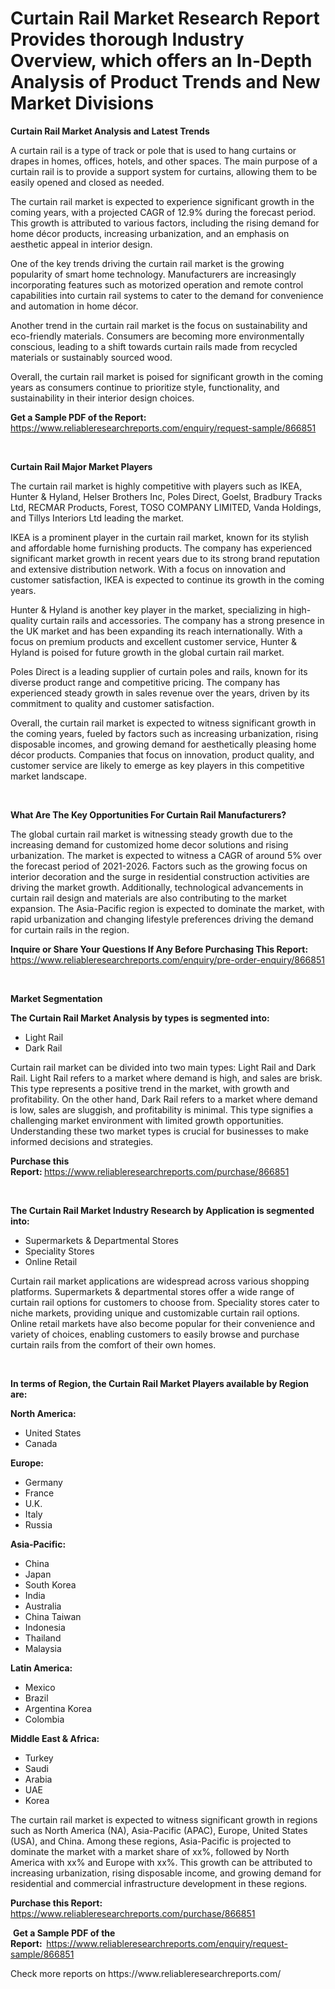 <p><h1>Curtain Rail Market Research Report Provides thorough Industry Overview, which offers an In-Depth Analysis of Product Trends and New Market Divisions</h1></p><p><strong>Curtain Rail Market Analysis and Latest Trends</strong></p>
<p><p>A curtain rail is a type of track or pole that is used to hang curtains or drapes in homes, offices, hotels, and other spaces. The main purpose of a curtain rail is to provide a support system for curtains, allowing them to be easily opened and closed as needed.</p><p>The curtain rail market is expected to experience significant growth in the coming years, with a projected CAGR of 12.9% during the forecast period. This growth is attributed to various factors, including the rising demand for home décor products, increasing urbanization, and an emphasis on aesthetic appeal in interior design.</p><p>One of the key trends driving the curtain rail market is the growing popularity of smart home technology. Manufacturers are increasingly incorporating features such as motorized operation and remote control capabilities into curtain rail systems to cater to the demand for convenience and automation in home décor.</p><p>Another trend in the curtain rail market is the focus on sustainability and eco-friendly materials. Consumers are becoming more environmentally conscious, leading to a shift towards curtain rails made from recycled materials or sustainably sourced wood.</p><p>Overall, the curtain rail market is poised for significant growth in the coming years as consumers continue to prioritize style, functionality, and sustainability in their interior design choices.</p></p>
<p><strong>Get a Sample PDF of the Report:&nbsp;</strong> <a href="https://www.reliableresearchreports.com/enquiry/request-sample/866851">https://www.reliableresearchreports.com/enquiry/request-sample/866851</a></p>
<p>&nbsp;</p>
<p><strong>Curtain Rail Major Market Players</strong></p>
<p><p>The curtain rail market is highly competitive with players such as IKEA, Hunter & Hyland, Helser Brothers Inc, Poles Direct, Goelst, Bradbury Tracks Ltd, RECMAR Products, Forest, TOSO COMPANY LIMITED, Vanda Holdings, and Tillys Interiors Ltd leading the market. </p><p>IKEA is a prominent player in the curtain rail market, known for its stylish and affordable home furnishing products. The company has experienced significant market growth in recent years due to its strong brand reputation and extensive distribution network. With a focus on innovation and customer satisfaction, IKEA is expected to continue its growth in the coming years.</p><p>Hunter & Hyland is another key player in the market, specializing in high-quality curtain rails and accessories. The company has a strong presence in the UK market and has been expanding its reach internationally. With a focus on premium products and excellent customer service, Hunter & Hyland is poised for future growth in the global curtain rail market.</p><p>Poles Direct is a leading supplier of curtain poles and rails, known for its diverse product range and competitive pricing. The company has experienced steady growth in sales revenue over the years, driven by its commitment to quality and customer satisfaction.</p><p>Overall, the curtain rail market is expected to witness significant growth in the coming years, fueled by factors such as increasing urbanization, rising disposable incomes, and growing demand for aesthetically pleasing home décor products. Companies that focus on innovation, product quality, and customer service are likely to emerge as key players in this competitive market landscape.</p></p>
<p>&nbsp;</p>
<p><strong>What Are The Key Opportunities For Curtain Rail Manufacturers?</strong></p>
<p><p>The global curtain rail market is witnessing steady growth due to the increasing demand for customized home decor solutions and rising urbanization. The market is expected to witness a CAGR of around 5% over the forecast period of 2021-2026. Factors such as the growing focus on interior decoration and the surge in residential construction activities are driving the market growth. Additionally, technological advancements in curtain rail design and materials are also contributing to the market expansion. The Asia-Pacific region is expected to dominate the market, with rapid urbanization and changing lifestyle preferences driving the demand for curtain rails in the region.</p></p>
<p><strong>Inquire or Share Your Questions If Any Before Purchasing This Report:</strong> <a href="https://www.reliableresearchreports.com/enquiry/pre-order-enquiry/866851">https://www.reliableresearchreports.com/enquiry/pre-order-enquiry/866851</a></p>
<p>&nbsp;</p>
<p><strong>Market Segmentation</strong></p>
<p><strong>The Curtain Rail Market Analysis by types is segmented into:</strong></p>
<p><ul><li>Light Rail</li><li>Dark Rail</li></ul></p>
<p><p>Curtain rail market can be divided into two main types: Light Rail and Dark Rail. Light Rail refers to a market where demand is high, and sales are brisk. This type represents a positive trend in the market, with growth and profitability. On the other hand, Dark Rail refers to a market where demand is low, sales are sluggish, and profitability is minimal. This type signifies a challenging market environment with limited growth opportunities. Understanding these two market types is crucial for businesses to make informed decisions and strategies.</p></p>
<p><strong>Purchase this Report:&nbsp;</strong><a href="https://www.reliableresearchreports.com/purchase/866851">https://www.reliableresearchreports.com/purchase/866851</a></p>
<p>&nbsp;</p>
<p><strong>The Curtain Rail Market Industry Research by Application is segmented into:</strong></p>
<p><ul><li>Supermarkets & Departmental Stores</li><li>Speciality Stores</li><li>Online Retail</li></ul></p>
<p><p>Curtain rail market applications are widespread across various shopping platforms. Supermarkets & departmental stores offer a wide range of curtain rail options for customers to choose from. Speciality stores cater to niche markets, providing unique and customizable curtain rail options. Online retail markets have also become popular for their convenience and variety of choices, enabling customers to easily browse and purchase curtain rails from the comfort of their own homes.</p></p>
<p>&nbsp;</p>
<p><strong>In terms of Region, the Curtain Rail Market Players available by Region are:</strong></p>
<p>
    <p> <strong> North America: </strong>
        <ul>
            <li>United States</li>
            <li>Canada</li>
        </ul>
        </p> 
    <p> <strong> Europe: </strong>
        <ul>
            <li>Germany</li>
            <li>France</li>
            <li>U.K.</li>
            <li>Italy</li>
            <li>Russia</li>
        </ul>
        </p> 
    <p> <strong> Asia-Pacific: </strong>
        <ul>
            <li>China</li>
            <li>Japan</li>
            <li>South Korea</li>
            <li>India</li>
            <li>Australia</li>
            <li>China Taiwan</li>
            <li>Indonesia</li>
            <li>Thailand</li>
            <li>Malaysia</li>
        </ul>
        </p> 
    <p> <strong> Latin America: </strong>
        <ul>
            <li>Mexico</li>
            <li>Brazil</li>
            <li>Argentina Korea</li>
            <li>Colombia</li>
        </ul>
        </p> 
    <p> <strong> Middle East & Africa: </strong>
        <ul>
            <li>Turkey</li>
            <li>Saudi</li>
            <li>Arabia</li>
            <li>UAE</li>
            <li>Korea</li>
        </ul>
    </p>
    </p>
<p><p>The curtain rail market is expected to witness significant growth in regions such as North America (NA), Asia-Pacific (APAC), Europe, United States (USA), and China. Among these regions, Asia-Pacific is projected to dominate the market with a market share of xx%, followed by North America with xx% and Europe with xx%. This growth can be attributed to increasing urbanization, rising disposable income, and growing demand for residential and commercial infrastructure development in these regions.</p></p>
<p><strong>Purchase this Report: </strong><a href="https://www.reliableresearchreports.com/purchase/866851">https://www.reliableresearchreports.com/purchase/866851</a></p>
<p>&nbsp;<strong>Get a Sample PDF of the Report:&nbsp;&nbsp;</strong><a href="https://www.reliableresearchreports.com/enquiry/request-sample/866851">https://www.reliableresearchreports.com/enquiry/request-sample/866851</a></p>
<p><strong></strong></p>
<p>Check more reports on https://www.reliableresearchreports.com/</p>